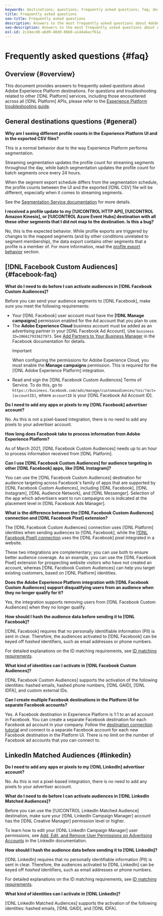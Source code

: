 ```yaml
---
keywords: destinations; questions; frequently asked questions; faq; destinations faq
title: Frequently asked questions
seo-title: Frequently asked questions
description: Answers to the most frequently asked questions about Adobe Experience Platform destinations
seo-description: Answers to the most frequently asked questions about Adobe Experience Platform destinations
exl-id: 2c34ecd0-a6d0-48dd-86b0-a144a6acf61a
---
```

# Frequently asked questions {#faq}

## Overview {#overview}

This document provides answers to frequently asked questions about Adobe Experience Platform destinations. For questions and troubleshooting related to other [!DNL Platform] services, including those encountered across all [!DNL Platform] APIs, please refer to the [Experience Platform troubleshooting guide](../landing/troubleshooting.md).

## General destinations questions {#general}

**Why am I seeing different profile counts in the Experience Platform UI and in the exported CSV files?**

This is a normal behavior due to the way Experience Platform performs segmentation.

Streaming segmentation updates the profile count for streaming segments throughout the day, while batch segmentation updates the profile count for batch segments once every 24 hours.

When the segment export schedule differs from the segmentation schedule, the profile counts between the UI and the exported [!DNL CSV] file will be different, especially when it comes to streaming segments.

See the [Segmentation Service documentation](../segmentation/home.md) for more details.

**I received a profile update to my [!UICONTROL HTTP API], [!UICONTROL Amazon Kinesis], or [!UICONTROL Azure Event Hubs] destination with all these other segments that I did not map to the destination. Is this a bug?**

No, this is the expected behavior. While profile exports are triggered by changes to the mapped segments (and by other conditions unrelated to segment membership), the data export contains other segments that a profile is a member of. For more information, read the [profile export behavior](/help/destinations/catalog/streaming/http-destination.md) section.

## [!DNL Facebook Custom Audiences] {#facebook-faq}

**What do I need to do before I can activate audiences in [!DNL Facebook Custom Audiences]?**

Before you can send your audience segments to [!DNL Facebook], make sure you meet the following requirements:

* Your [!DNL Facebook] user account must have the **[!DNL Manage campaigns]** permission enabled for the Ad account that you plan to use.
* The **Adobe Experience Cloud** business account must be added as an advertising partner in your [!DNL Facebook Ad Account]. Use `business ID=206617933627973`. See [Add Partners to Your Business Manager](https://www.facebook.com/business/help/1717412048538897) in the Facebook documentation for details.
    >[!IMPORTANT]
    >
    > When configuring the permissions for Adobe Experience Cloud, you must enable the **Manage campaigns** permission. This is required for the [!DNL Adobe Experience Platform] integration.
* Read and sign the [!DNL Facebook Custom Audiences] Terms of Service. To do this, go to `https://business.facebook.com/ads/manage/customaudiences/tos/?act=[accountID]`, where `accountID` is your [!DNL Facebook Ad Account ID].

**Do I need to add any apps or pixels to my [!DNL Facebook] advertiser account?**

No. As this is not a pixel-based integration, there is no need to add any pixels to your advertiser account.

**How long does Facebook take to process information from Adobe Experience Platform?**

As of March 2021, [!DNL Facebook Custom Audiences] needs up to an hour to process information received from [!DNL Platform].

**Can I use [!DNL Facebook Custom Audiences] for audience targeting in other [!DNL Facebook] apps, like [!DNL Instagram]?**

You can use the [!DNL Facebook Custom Audiences] destination for audience targeting across Facebook's family of apps that are supported by [!DNL Facebook Custom Audiences], including [!DNL Facebook], [!DNL Instagram], [!DNL Audience Network], and [!DNL Messenger]. Selection of the app which advertisers want to run campaigns on is indicated at the placement level in [!DNL Facebook Ads Manager].

**What is the difference between the [!DNL Facebook Custom Audiences] connection and [!DNL Facebook Pixel] extension?**

The [!DNL Facebook Custom Audiences] connection uses [!DNL Platform] identities when sending audiences to [!DNL Facebook], while the [[!DNL Facebook Pixel] connection](../destinations/catalog/advertising/facebook-pixel.md) uses the [!DNL Facebook] pixel integrated in a website.

These two integrations are complementary; you can use both to ensure better audience coverage. As an example, you can use the [!DNL Facebook Pixel] extension for prospecting website visitors who have not created an account, whereas [!DNL Facebook Custom Audiences] can help you target existing customers, based on [!DNL Platform] identities.

**Does the Adobe Experience Platform integration with [!DNL Facebook Custom Audiences] support disqualifying users from an audience when they no longer qualify for it?**

Yes, the integration supports removing users from [!DNL Facebook Custom Audiences] when they no longer qualify.

**How should I hash the audience data before sending it to [!DNL Facebook]?**

[!DNL Facebook] requires that no personally identifiable information (PII) is sent in clear. Therefore, the audiences activated to [!DNL Facebook] can be keyed off *hashed* identifiers, such as email addresses or phone numbers.

For detailed explanations on the ID matching requirements, see [ID matching requirements](catalog/social/facebook.md#id-matching-requirements).

**What kind of identities can I activate in [!DNL Facebook Custom Audiences]?**

[!DNL Facebook Custom Audiences] supports the activation of the following identities: hashed emails, hashed phone numbers, [!DNL GAID], [!DNL IDFA], and custom external IDs.

**Can I create multiple Facebook destinations in the Platform UI for separate Facebook accounts?** 

Yes. A Facebook destination in Experience Platform is 1:1 to an ad account in Facebook. You can create a separate Facebook destination for each Facebook ad account in your company. Follow the [destination connection tutorial](/help/destinations/ui/connect-destination.md) and connect to a separate Facebook account for each new Facebook destination in the Platform UI. There is no limit on the number of Facebook ad accounts that you can connect to.

## LinkedIn Matched Audiences {#linkedin}

**Do I need to add any apps or pixels to my [!DNL LinkedIn] advertiser account?**

No. As this is not a pixel-based integration, there is no need to add any pixels to your advertiser account.

**What do I need to do before I can activate audiences in [!DNL LinkedIn Matched Audiences]?**

Before you can use the [!UICONTROL LinkedIn Matched Audience] destination, make sure your [!DNL LinkedIn Campaign Manager] account has the [!DNL Creative Manager] permission level or higher.

To learn how to edit your [!DNL LinkedIn Campaign Manager] user permissions, see [Add, Edit, and Remove User Permissions on Advertising Accounts](https://www.linkedin.com/help/lms/answer/5753) in the LinkedIn documentation.

**How should I hash the audience data before sending it to [!DNL LinkedIn]?**

[!DNL LinkedIn] requires that no personally identifiable information (PII) is sent in clear. Therefore, the audiences activated to [!DNL LinkedIn] can be keyed off *hashed* identifiers, such as email addresses or phone numbers.

For detailed explanations on the ID matching requirements, see [ID matching requirements](catalog/social/linkedin.md#id-matching-requirements).

**What kind of identities can I activate in [!DNL LinkedIn]?**

[!DNL LinkedIn Matched Audiences] supports the activation of the following identities: hashed emails, [!DNL GAID], and [!DNL IDFA].
